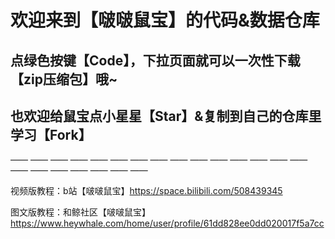 # 欢迎来到【啵啵鼠宝】的代码&数据仓库

## 点绿色按键【Code】，下拉页面就可以一次性下载【zip压缩包】哦~
## 也欢迎给鼠宝点小星星【Star】&复制到自己的仓库里学习【Fork】

—— —— —— —— —— —— —— —— —— —— —— —— —— —— —— —— —— —— —— —— —— ——

视频版教程：b站【啵啵鼠宝】https://space.bilibili.com/508439345

图文版教程：和鲸社区【啵啵鼠宝】https://www.heywhale.com/home/user/profile/61dd828ee0dd020017f5a7cc
